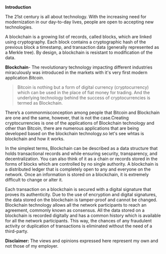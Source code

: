 __Introduction__

The 21st century is all about technology. With the increasing need for modernization in our day-to-day lives, people are open to accepting
new technologies. 

A blockchain is a growing list of records, called blocks, which are linked using cryptography. Each block contains a cryptographic hash of the previous block a timestamp, and transaction data (generally represented as a Merkle tree). By design, a blockchain is resistant to modification of the data.

__Blockchain__- The revolutionary technology impacting different industries miraculously was introduced in the markets with it's very first modern application _Bitcoin_. 
> Bitcoin is nothing but a form of digital currency (cryptocurrency) which can be used in the place of fiat money for trading. And the underlying technology behind the success of cryptocurrencies is termed as Blockchain.

There’s a commonmisconception among people that Bitcoin and Blockchain are one and the same, however, that is not the case.Creating cryptocurrencies is one of the applications of Blockchain technology and other than Bitcoin, there are numerous applications that are being developed based on the blockchain technology.so let's see whtas is blockchain and how it works.

In the simplest terms, Blockchain can be described as a data structure that holds transactional records and while ensuring security, transparency, and decentralization. You can also think of it as a chain or records stored in the forms of blocks which are controlled by no single authority. A blockchain is a distributed ledger that is completely open to any and everyone on the network. Once an information is stored on a blockchain, it is extremely difficult to change or alter it.

Each transaction on a blockchain is secured with a digital signature that proves its authenticity. Due to the use of encryption and digital signatures, the data stored on the blockchain is tamper-proof and cannot be changed.
Blockchain technology allows all the network participants to reach an agreement, commonly known as consensus. All the data stored on a blockchain is recorded digitally and has a common history which is available for all the network participants. This way, the chances of any fraudulent activity or duplication of transactions is eliminated without the need of a third-party.

__Disclaimer:__ The views and opinions expressed here represent my own and not those of my employer.

